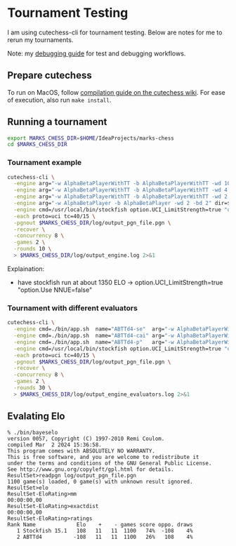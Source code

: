 # Tournament Testing
I am using cutechess-cli for tournament testing.  Below are notes for me to rerun my tournaments.

Note: my [debugging guide](debugging.md) for test and debugging workflows.

## Prepare cutechess
To run on MacOS, follow [compilation guide on the cutechess wiki](https://github.com/cutechess/cutechess/wiki/Building-from-source#macos).  For ease of execution, also run `make install`.

## Running a tournament

```bash
export MARKS_CHESS_DIR=$HOME/IdeaProjects/marks-chess 
cd $MARKS_CHESS_DIR
```

### Tournament example
```bash
cutechess-cli \
  -engine arg="-w AlphaBetaPlayerWithTT -b AlphaBetaPlayerWithTT -wd 100 -bd 100" dir=$MARKS_CHESS_DIR cmd=./app.sh  name="ABTTdinf" \
  -engine arg="-w AlphaBetaPlayerWithTT -b AlphaBetaPlayerWithTT -wd 4 -bd 4" dir=$MARKS_CHESS_DIR cmd=./app.sh  name="ABTTd4" \
  -engine arg="-w AlphaBetaPlayerWithTT -b AlphaBetaPlayerWithTT -wd 2 -bd 2" dir=$MARKS_CHESS_DIR cmd=./app.sh  name="ABTTd2" \
  -engine arg="-w AlphaBetaPlayer -b AlphaBetaPlayer -wd 2 -bd 2" dir=$MARKS_CHESS_DIR cmd=./app.sh  name="ABd2" \
  -engine cmd=/usr/local/bin/stockfish option.UCI_LimitStrength=true "option.Use NNUE=false" \
  -each proto=uci tc=40/15 \
  -pgnout $MARKS_CHESS_DIR/log/output_pgn_file.pgn \
  -recover \
  -concurrency 8 \
  -games 2 \
  -rounds 10 \
  > $MARKS_CHESS_DIR/log/output_engine.log 2>&1
```

Explaination:
* have stockfish run at about 1350 ELO -> option.UCI_LimitStrength=true "option.Use NNUE=false"

### Tournament with different evaluators
```bash
cutechess-cli \
  -engine cmd=./bin/app.sh  name="ABTTd4-se"  arg="-w AlphaBetaPlayerWithTT -b AlphaBetaPlayerWithTT -wd 4 -bd 4 -e SimpleEvaluator"  dir=$MARKS_CHESS_DIR \
  -engine cmd=./bin/app.sh  name="ABTTd4-cai" arg="-w AlphaBetaPlayerWithTT -b AlphaBetaPlayerWithTT -wd 4 -bd 4 -e ChessAIEvaluator" dir=$MARKS_CHESS_DIR \
  -engine cmd=./bin/app.sh  name="ABTTd4-p"   arg="-w AlphaBetaPlayerWithTT -b AlphaBetaPlayerWithTT -wd 4 -bd 4 -e PestoEvaluator"   dir=$MARKS_CHESS_DIR \
  -engine cmd=/usr/local/bin/stockfish option.UCI_LimitStrength=true "option.Use NNUE=false" \
  -each proto=uci tc=40/15 \
  -pgnout $MARKS_CHESS_DIR/log/output_pgn_file.pgn \
  -recover \
  -concurrency 8 \
  -games 2 \
  -rounds 30 \
  > $MARKS_CHESS_DIR/log/output_engine_evaluators.log 2>&1
```

## Evalating Elo
```
% ./bin/bayeselo
version 0057, Copyright (C) 1997-2010 Remi Coulom.
compiled Mar  2 2024 15:36:58.
This program comes with ABSOLUTELY NO WARRANTY.
This is free software, and you are welcome to redistribute it
under the terms and conditions of the GNU General Public License.
See http://www.gnu.org/copyleft/gpl.html for details.
ResultSet>readpgn log/output_pgn_file.pgn
1100 game(s) loaded, 0 game(s) with unknown result ignored.
ResultSet>elo
ResultSet-EloRating>mm
00:00:00,00
ResultSet-EloRating>exactdist
00:00:00,00
ResultSet-EloRating>ratings
Rank Name             Elo    +    - games score oppo. draws
   1 Stockfish 15.1   108   11   11  1100   74%  -108    4%
   2 ABTTd4          -108   11   11  1100   26%   108    4%
```
